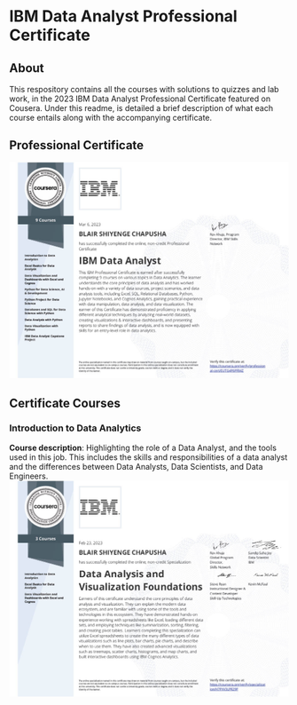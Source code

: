 # **IBM Data Analyst Professional Certificate**
## About

This respository contains all the courses with solutions to quizzes and lab work, in the 2023 IBM Data Analyst Professional Certificate featured on Cousera. Under this readme, is detailed a brief description of what each course entails along with the accompanying certificate.

## Professional Certificate
![certificate image](images/cousera-certificate-ibmdapc-2023.jpg)

## Certificate Courses

### Introduction to Data Analytics

**Course description**: Highlighting the role of a Data Analyst, and the tools used in this job. This includes the skills and responsibilities of a data analyst and the differences between Data Analysts, Data Scientists, and Data Engineers. 
![course1](https://github.com/bchapusha/IBM-Data-Analyst-Professional-Certificate/blob/main/images/course1.jpg)

